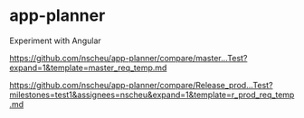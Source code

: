 # app-planner
Experiment with Angular


https://github.com/nscheu/app-planner/compare/master…Test?expand=1&template=master_req_temp.md



https://github.com/nscheu/app-planner/compare/Release_prod…Test?milestones=test1&assignees=nscheu&expand=1&template=r_prod_req_temp.md
